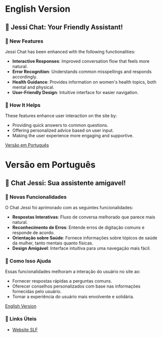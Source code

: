 # English Version

## 🤖 Jessi Chat: Your Friendly Assistant!

### 🌟 New Features

Jessi Chat has been enhanced with the following functionalities:

- **Interactive Responses**: Improved conversation flow that feels more natural.
- **Error Recognition**: Understands common misspellings and responds accordingly.
- **Health Guidance**: Provides information on women's health topics, both mental and physical.
- **User-Friendly Design**: Intuitive interface for easier navigation.

### 🤔 How It Helps

These features enhance user interaction on the site by:

- Providing quick answers to common questions.
- Offering personalized advice based on user input.
- Making the user experience more engaging and supportive.

[Versão em Português](#versão-em-português)

# Versão em Português

## 🤖 Chat Jessi: Sua assistente amigavel!

### 🌟 Novas Funcionalidades

O Chat Jessi foi aprimorado com as seguintes funcionalidades:

- **Respostas Interativas**: Fluxo de conversa melhorado que parece mais natural.
- **Reconhecimento de Erros**: Entende erros de digitação comuns e responde de acordo.
- **Orientação sobre Saúde**: Fornece informações sobre tópicos de saúde da mulher, tanto mentais quanto físicas.
- **Design Amigável**: Interface intuitiva para uma navegação mais fácil.

### 🤔 Como Isso Ajuda

Essas funcionalidades melhoram a interação do usuário no site ao:

- Fornecer respostas rápidas a perguntas comuns.
- Oferecer conselhos personalizados com base nas informações fornecidas pelo usuário.
- Tornar a experiência do usuário mais envolvente e solidária.

[English Version](#english-version)

### 📖 Links Úteis

- [Website SLF](https://github.com/mariana-rgb/Site-SLF)

